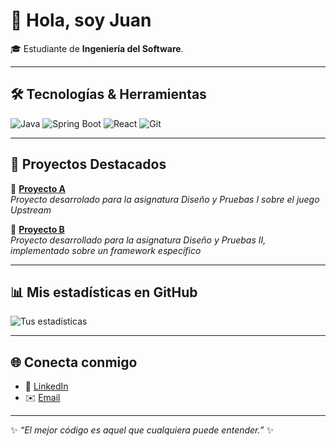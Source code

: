 # 👋 Hola, soy Juan

🎓 Estudiante de **Ingeniería del Software**.

---

## 🛠️ Tecnologías & Herramientas

![Java](https://img.shields.io/badge/Java-%23ED8B00.svg?style=for-the-badge&logo=openjdk&logoColor=white)
![Spring Boot](https://img.shields.io/badge/Spring_Boot-%236DB33F.svg?style=for-the-badge&logo=springboot&logoColor=white)
![React](https://img.shields.io/badge/React-%2320232a.svg?style=for-the-badge&logo=react&logoColor=%2361DAFB)
![Git](https://img.shields.io/badge/Git-%23F05032.svg?style=for-the-badge&logo=git&logoColor=white)

---

## 📌 Proyectos Destacados

🔹 [**Proyecto A**](https://github.com/gii-is-DP1/DP1-2024-2025--l4-4)  
_Proyecto desarrolado para la asignatura Diseño y Pruebas I sobre el juego Upstream_  

🔹 [**Proyecto B**](https://github.com/marrivbec/gii-is-DP2-C2.033)  
_Proyecto desarrollado para la asignatura Diseño y Pruebas II, implementado sobre un framework específico_ 

---

## 📊 Mis estadísticas en GitHub

![Tus estadísticas](https://github-readme-stats.vercel.app/api?username=Juanramire&show_icons=true&theme=tokyonight)  

---

## 🌐 Conecta conmigo

- 💼 [LinkedIn](https://www.linkedin.com/in/juan-ramirez-morales-8035a5353/)  
- ✉️ [Email](mailto:juramo04@gmail.com)  

---

✨ *“El mejor código es aquel que cualquiera puede entender.”* ✨
